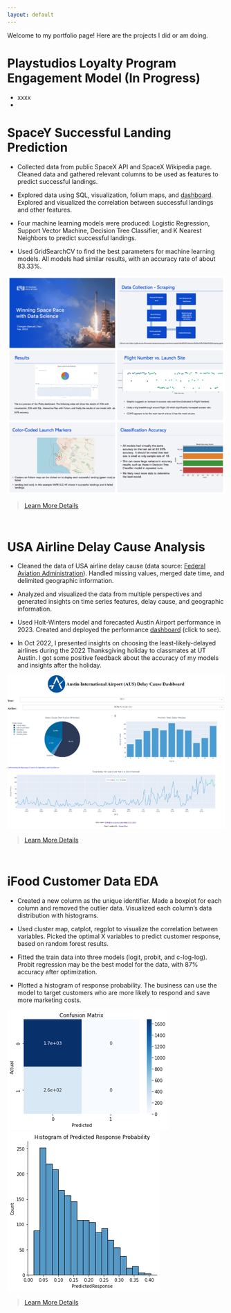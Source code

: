 ```yaml
---
layout: default
---
```


Welcome to my portfolio page! Here are the projects I did or am doing.

# Playstudios Loyalty Program Engagement Model (In Progress)

- xxxx
- 

# SpaceY Successful Landing Prediction

- Collected data from public SpaceX API and SpaceX Wikipedia page. Cleaned data and gathered relevant columns to be used as features to predict successful landings.

- Explored data using SQL, visualization, folium maps, and [dashboard](https://space-y-dashboard.onrender.com/). Explored and visualized the correlation between successful landings and other features.

- Four machine learning models were produced: Logistic Regression, Support Vector Machine, Decision Tree Classifier, and K Nearest Neighbors to predict successful landings.

- Used GridSearchCV to find the best parameters for machine learning models. All models had similar results, with an accuracy rate of about 83.33%.

![](/image/space_y.png)

>[Learn More Details](https://github.com/Doravado/space_y/blob/main/image/ds-capstone-chongxinzhao.pdf)

<br/>

# USA Airline Delay Cause Analysis

- Cleaned the data of USA airline delay cause (data source: [Federal Aviation Administration](https://www.faa.gov/data_research)). Handled missing values, merged date time, and delimited geographic information.

- Analyzed and visualized the data from multiple perspectives and generated insights on time series features, delay cause, and geographic information.

- Used Holt-Winters model and forecasted Austin Airport performance in 2023. Created and deployed the performance [dashboard](https://austin-ariport-delay-cause-dashboard.onrender.com) (click to see).

- In Oct 2022, I presented insights on choosing the least-likely-delayed airlines during the 2022 Thanksgiving holiday to classmates at UT Austin. I got some positive feedback about the accuracy of my models and insights after the holiday.

![alt text](/image/dashboard2.png)

>[Learn More Details](https://github.com/Doravado/usa_airline_delay_cause)

<br/>

# iFood Customer Data EDA

- Created a new column as the unique identifier. Made a boxplot for each column and removed the outlier data. Visualized each column’s data distribution with histograms.

- Used cluster map, catplot, regplot to visualize the correlation between variables. Picked the optimal X variables to predict customer response, based on random forest results.

- Fitted the train data into three models (logit, probit, and c-log-log). Probit regression may be the best model for the data, with 87% accuracy after optimization.

- Plotted a histogram of response probability. The business can use the model to target customers who are more likely to respond and save more marketing costs.

![alt text](/image/confusion_matrix.png)
![alt text](/image/hist.png)

>[Learn More Details](https://github.com/Doravado/ifood_customer_data)
